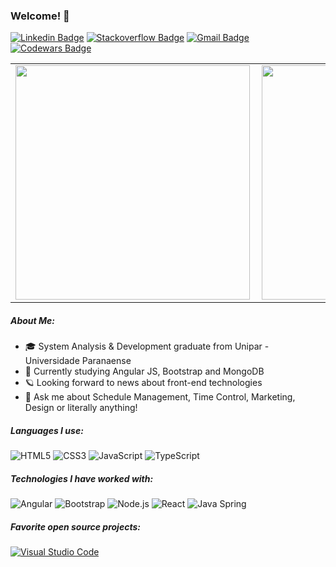 ### Welcome! 🧿

[![Linkedin Badge](https://img.shields.io/badge/-LinkedIn-blue?style=flat-square&logo=Linkedin&logoColor=white&link=https://www.linkedin.com/in/gabrielllcunha/)](https://www.linkedin.com/in/gabrielllcunha/)
[![Stackoverflow Badge](https://img.shields.io/badge/-StackOverflow-4CA143?style=flat-square&logo=Stackoverflow&logoColor=white&link=https://stackoverflow.com/users/)](https://stackoverflow.com/users/)
[![Gmail Badge](https://img.shields.io/badge/-gabrielcunhasantos01@gmail.com-c14438?style=flat-square&logo=Gmail&logoColor=white&link=mailto:gabrielcunhasantos01@gmail.com)](mailto:gabrielcunhasantos01@gmail.com)
[![Codewars Badge](https://www.codewars.com/users/gabrielllcunha/badges/micro)](https://www.codewars.com/users/gabrielllcunha/badges/micro)

<center>
<table>
  <tr>
      <td><img width="375px" align="left" src="https://github-readme-stats.vercel.app/api/top-langs/?username=gabrielllcunha&hide=html&layout=compact&theme=monokai" /></td>
      <td><img width="375px" align="left" src="https://github-readme-stats.vercel.app/api?username=gabrielllcunha&theme=monokai" /></td>
  </tr>  
</table>
</center>

##### About Me:
- 🎓 System Analysis & Development graduate from Unipar - Universidade Paranaense
- :test_tube: Currently studying Angular JS, Bootstrap and MongoDB
- 🪐 Looking forward to news about front-end technologies
- :speech_balloon: Ask me about Schedule Management, Time Control, Marketing, Design or literally anything!

##### Languages I use:
![HTML5](https://img.shields.io/badge/-HTML5-000000?style=flat&logo=html5)
![CSS3](https://img.shields.io/badge/-CSS3-000000?style=flat&logo=css3)
![JavaScript](https://img.shields.io/badge/-JavaScript-000000?style=flat&logo=javascript)
![TypeScript](https://img.shields.io/badge/-TypeScript-000000?style=flat&logo=typescript)

##### Technologies I have worked with:
![Angular](https://img.shields.io/badge/-Angular-222222?style=flat&logo=angular&logoColor=E53935)
![Bootstrap](https://img.shields.io/badge/-Bootstrap-222222?style=flat&logo=bootstrap&logoColor=563D7C)
![Node.js](https://img.shields.io/badge/-Node.js-222222?style=flat&logo=node.js&logoColor=339933)
![React](https://img.shields.io/badge/-React-222222?style=flat&logo=React&logoColor=61DAFB)
![Java Spring](https://img.shields.io/badge/-Spring-222222?style=flat&logo=spring&logoColor=6DB33F)

##### Favorite open source projects:
[![Visual Studio Code](https://img.shields.io/badge/-VSCode-444444?style=flat&logo=visual-studio-code&logoColor=007ACC)](https://github.com/microsoft/vscode)
